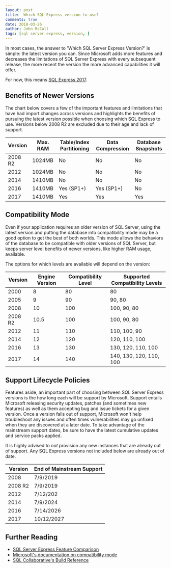 ```yaml
---
layout: post
title:  Which SQL Express version to use?
comments: true
date: 2018-03-26
author: John McCall
tags: [sql server express, version, ]
---
```


In most cases, the answer to 'Which SQL Server Express Version?' is simple: the latest version you can. Since Microsoft adds
more features and decreases the limitations of SQL Server Express with every subsequent release,
the more recent the version the more advanced capabilities it will offer.

For now, this means [SQL Express 2017](https://www.microsoft.com/en-us/sql-server/sql-server-editions-express).

## Benefits of Newer Versions

The chart below covers a few of the important features and limitations that
have had import changes across versions and highlights the benefits of
pursuing the latest version possible when choosing which SQL Express to use. Versions below
2008 R2 are excluded due to their age and lack of support.

| Version | Max. RAM | Table/Index Partitioning | Data Compression | Database Snapshots |
| ------- | -------- | ------------------------ | ---------------- | ------------------ |
| 2008 R2 | 1024MB   | No                       | No               | No
| 2012    | 1024MB   | No                       | No               | No
| 2014    | 1410MB   | No                       | No               | No
| 2016    | 1410MB   | Yes (SP1+)               | Yes (SP1+)       | No
| 2017    | 1410MB   | Yes                      | Yes              | Yes

## Compatibility Mode

Even if your application requires an older version of SQL Server, using the latest version
and putting the database into compatibility mode may be a good option to get the
best of both worlds. This mode allows the behaviors of the database to
be compatible with older versions of SQL Server, but keeps server level benefits of newer versions,
like higher RAM usage, available.

The options for which levels are available will depend on the version:

| Version | Engine Version | Compatibility Level | Supported Compatibility Levels |
| ------- | -------------- | ------------------- | ------------------------------ |
| 2000    | 8              | 80                  | 80
| 2005    | 9              | 90                  | 90, 80
| 2008    | 10             | 100                 | 100, 90, 80
| 2008 R2 | 10.5           | 100                 | 100, 90, 80
| 2012    | 11             | 110                 | 110, 100, 90
| 2014    | 12             | 120                 | 120, 110, 100
| 2016    | 13             | 130                 | 130, 120, 110, 100
| 2017    | 14             | 140                 | 140, 130, 120, 110, 100

## Support Lifecycle Policies

Features aside, an important part of choosing between SQL Server Express versions
is the how long each will be support by Microsoft. Support entails Microsoft releasing
security updates, patches (and sometimes new features) as well as them
accepting bug and issue tickets for a given version. Once a version falls out of support,
Microsoft won't help troubleshoot any issues and often times vulnerabilities may
go unfixed when they are discovered at a later date. To take advantage of the mainstream support
dates, be sure to have the latest cumulative updates and service packs applied.

It is highly advised to *not* provision any new instances that are already out of support. Any SQL Express versions not included below are already out of date.

| Version | End of Mainstream Support |
| ------- | ------------------------- |
| 2008    | 7/9/2019                  |
| 2008 R2 | 7/9/2019                  |
| 2012    | 7/12/202                  |
| 2014    | 7/9/2024                  |
| 2016    | 7/14/2026
| 2017    | 10/12/2027

## Further Reading

* [SQL Server Express Feature Comparison](http://expressdb.io/sql-server-express-feature-comparison/)
* [Microsoft's documentation on compatibility mode](https://docs.microsoft.com/en-us/sql/t-sql/statements/alter-database-transact-sql-compatibility-level)
* [SQL Collaborative's Build Reference](https://sqlcollaborative.github.io/builds)
